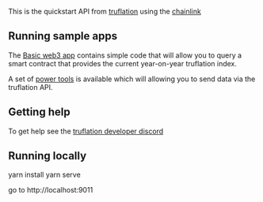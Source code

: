 This is the quickstart API from [truflation](http://truflation.com)
using the [chainlink](http://chain.link)

## Running sample apps

The [Basic web3 app](https://truflation.github.io/sample-frontend/)
contains simple code that will allow you to query a smart contract
that provides the current year-on-year truflation index.

A set of [power
tools](https://truflation.github.io/sample-frontend/power-tools.html) is
available which will allowing you to send data via the truflation API.

## Getting help

To get help see the [truflation developer discord](https://discord.com/channels/967280164071407666/968071680360587264)

## Running locally

yarn install
yarn serve

go to http://localhost:9011

